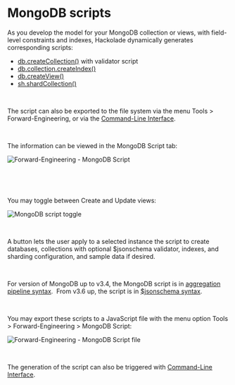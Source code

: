 # MongoDB scripts

As you develop the model for your MongoDB collection or views, with field-level constraints and indexes, Hackolade dynamically generates corresponding scripts:

* [db.createCollection()](<https://docs.mongodb.com/manual/reference/method/db.createCollection/> "target=\"\_blank\"") with validator script
* [db.collection.createIndex()](<https://docs.mongodb.com/manual/reference/method/db.collection.createIndex/> "target=\"\_blank\"")
* [db.createView()](<https://docs.mongodb.com/manual/reference/method/db.createView/> "target=\"\_blank\"")
* [sh.shardCollection()](<https://docs.mongodb.com/manual/reference/method/sh.shardCollection/> "target=\"\_blank\"")

&nbsp;

The script can also be exported to the file system via the menu Tools \> Forward-Engineering, or via the [Command-Line Interface](<CommandLineInterface.md>).

&nbsp;

The information can be viewed in the MongoDB Script tab:

![Forward-Engineering - MongoDB Script](<lib/Forward-Engineering - MongoDB Script.png>)

&nbsp;

&nbsp;

You may toggle between Create and Update views:

![MongoDB script toggle](<lib/MongoDB script toggle.png>)

&nbsp;

A button lets the user apply to a selected instance the script to create databases, collections with optional $jsonschema validator, indexes, and sharding configuration, and sample data if desired.

&nbsp;

For version of MongoDB up to v3.4, the MongoDB script is in [aggregation pipeline syntax](<https://docs.mongodb.com/v3.2/core/document-validation/> "target=\"\_blank\"").&nbsp; From v3.6 up, the script is in [$jsonschema syntax](<https://docs.mongodb.com/manual/core/schema-validation/> "target=\"\_blank\"").

&nbsp;

You may export these scripts to a JavaScript file with the menu option Tools \> Forward-Engineering \> MongoDB Script:

![Forward-Engineering - MongoDB Script file](<lib/Forward-Engineering - MongoDB Script file.png>)

&nbsp;

The generation of the script can also be triggered with [Command-Line Interface](<CommandLineInterface.md>).


